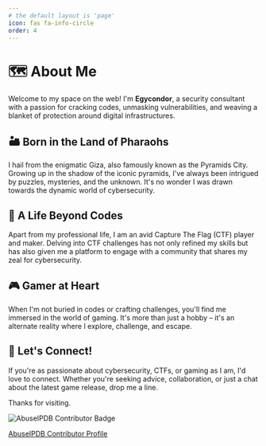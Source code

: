 ```yaml
---
# the default layout is 'page'
icon: fas fa-info-circle
order: 4
---
```


# 🗺️ About Me

Welcome to my space on the web! I'm **Egycondor**, a security consultant with a passion for cracking codes, unmasking vulnerabilities, and weaving a blanket of protection around digital infrastructures.

## 🏜️ Born in the Land of Pharaohs

I hail from the enigmatic Giza, also famously known as the Pyramids City. Growing up in the shadow of the iconic pyramids, I've always been intrigued by puzzles, mysteries, and the unknown. It's no wonder I was drawn towards the dynamic world of cybersecurity.

## 🔐 A Life Beyond Codes

Apart from my professional life, I am an avid Capture The Flag (CTF) player and maker. Delving into CTF challenges has not only refined my skills but has also given me a platform to engage with a community that shares my zeal for cybersecurity.

## 🎮 Gamer at Heart

When I'm not buried in codes or crafting challenges, you'll find me immersed in the world of gaming. It's more than just a hobby – it's an alternate reality where I explore, challenge, and escape.

## 💌 Let's Connect!

If you're as passionate about cybersecurity, CTFs, or gaming as I am, I'd love to connect. Whether you're seeking advice, collaboration, or just a chat about the latest game release, drop me a line.

Thanks for visiting.

![AbuseIPDB Contributor Badge](https://www.abuseipdb.com/contributor/82721.svg "AbuseIPDB is an IP address blacklist for webmasters and sysadmins to report IP addresses engaging in abusive behavior on their networks")

<a href="https://www.abuseipdb.com/user/82721" title="AbuseIPDB is an IP address blacklist for webmasters and sysadmins to report IP addresses engaging in abusive behavior on their networks">
    AbuseIPDB Contributor Profile
</a>
